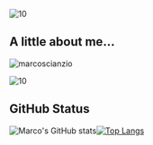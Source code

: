 
![10](https://user-images.githubusercontent.com/73872769/117823945-68c20c80-b244-11eb-9e89-19526a684258.png)
## A little about me...
![marcoscianzio](https://user-images.githubusercontent.com/73872769/117822337-db31ed00-b242-11eb-84d4-708c2aacbe70.png)

![10](https://user-images.githubusercontent.com/73872769/117823945-68c20c80-b244-11eb-9e89-19526a684258.png)
## GitHub Status
![Marco's GitHub stats](https://github-readme-stats.vercel.app/api?username=MarcosCianzio&bg_color=DEG,8E2DE2,4A00E0&title_color=FFFFFF&text_color=FFFFFF&hide_border=true)[![Top Langs](https://github-readme-stats.vercel.app/api/top-langs/?username=MarcosCianzio&layout=compact&bg_color=DEG,8E2DE2,4A00E0&title_color=FFFFFF&text_color=FFFFFF&hide_border=true)](https://github.com/anuraghazra/github-readme-stats)
